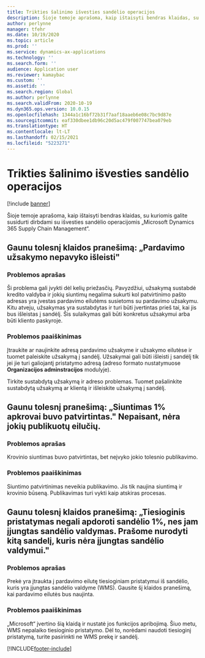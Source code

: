 ```yaml
---
title: Trikties šalinimo išvesties sandėlio operacijos
description: Šioje temoje aprašoma, kaip ištaisyti bendras klaidas, su kuriomis galite susidurti dirbdami su išvesties sandėlio operacijomis „Microsoft Dynamics 365 Supply Chain Management“.
author: perlynne
manager: tfehr
ms.date: 10/19/2020
ms.topic: article
ms.prod: ''
ms.service: dynamics-ax-applications
ms.technology: ''
ms.search.form: ''
audience: Application user
ms.reviewer: kamaybac
ms.custom: ''
ms.assetid: ''
ms.search.region: Global
ms.author: perlynne
ms.search.validFrom: 2020-10-19
ms.dyn365.ops.version: 10.0.15
ms.openlocfilehash: 1344a1c16bf72b31f7aaf18aaeb6e08c7bc9d87e
ms.sourcegitcommit: eaf330dbee1db96c20d5ac479f007747bea079eb
ms.translationtype: HT
ms.contentlocale: lt-LT
ms.lasthandoff: 02/15/2021
ms.locfileid: "5223271"
---
```

# <a name="troubleshoot-outbound-warehouse-operations"></a>Trikties šalinimo išvesties sandėlio operacijos

[!include [banner](../includes/banner.md)]

Šioje temoje aprašoma, kaip ištaisyti bendras klaidas, su kuriomis galite susidurti dirbdami su išvesties sandėlio operacijomis „Microsoft Dynamics 365 Supply Chain Management“.

## <a name="i-receive-the-following-error-message-sales-order-could-not-be-released"></a>Gaunu tolesnį klaidos pranešimą: „Pardavimo užsakymo nepavyko išleisti"

### <a name="issue-description"></a>Problemos aprašas

Ši problema gali įvykti dėl kelių priežasčių. Pavyzdžiui, užsakymą sustabdė kredito valdyba ir jokių siuntimų negalima sukurti kol patvirtinimo pašto adresas yra įvestas pardavimo eilutėms susietoms su pardavimo užsakymu. Kitu atveju, užsakymas yra sustabdytas ir turi būti įvertintas prieš tai, kai jis bus išleistas į sandėlį. Šis sulaikymas gali būti konkretus užsakymui arba būti kliento paskyroje.

### <a name="issue-resolution"></a>Problemos paaiškinimas

Įtraukite ar naujinkite adresą pardavimo užsakyme ir užsakymo eilutėse ir tuomet paleiskite užsakymą į sandėlį. Užsakymai gali būti išleisti į sandėlį tik jei jie turi galiojantį pristatymo adresą (adreso formato nustatymuose **Organizacijos adminstracijos** modulyje).

Tirkite sustabdytą užsakymą ir adreso problemas. Tuomet pašalinkite sustabdytą užsakymą ar klientą ir išleiskite užsakymą į sandėlį.

## <a name="i-receive-the-following-message-the-shipment-for-load-1-has-been-confirmed-however-no-lines-are-posted"></a>Gaunu tolesnį pranešimą: „Siuntimas 1% apkrovai buvo patvirtintas." Nepaisant, nėra jokių publikuotų eilučių.

### <a name="issue-description"></a>Problemos aprašas

Krovinio siuntimas buvo patvirtintas, bet neįvyko jokio tolesnio publikavimo.

### <a name="issue-resolution"></a>Problemos paaiškinimas

Siuntimo patvirtinimas neveikia publikavimo. Jis tik naujina siuntimą ir krovinio būseną. Publikavimas turi vykti kaip atskiras procesas.

## <a name="i-receive-the-following-error-message-direct-delivery-is-not-able-to-process-for-warehouse-1-as-it-has-warehouse-management-enabled-please-specify-another-warehouse-that-is-not-enabled-for-warehouse-management"></a>Gaunu tolesnį klaidos pranešimą: „Tiesioginis pristatymas negali apdoroti sandėlio 1%, nes jam įjungtas sandėlio valdymas. Prašome nurodyti kitą sandelį, kuris nėra įjungtas sandėlio valdymui."

### <a name="issue-description"></a>Problemos aprašas

Prekė yra įtraukta į pardavimo eilutę tiesioginiam pristatymui iš sandėlio, kuris yra įjungtas sandėlio valdyme (WMS). Gausite šį klaidos pranešimą, kai pardavimo eilutės bus naujinta. 

### <a name="issue-resolution"></a>Problemos paaiškinimas

„Microsoft“ įvertino šią klaidą ir nustatė jos funkcijos apribojimą. Šiuo metu, WMS nepalaiko tiesioginio pristatymo. Dėl to, norėdami naudoti tiesioginį pristatymą, turite pasirinkti ne WMS prekę ir sandėlį.


[!INCLUDE[footer-include](../../includes/footer-banner.md)]